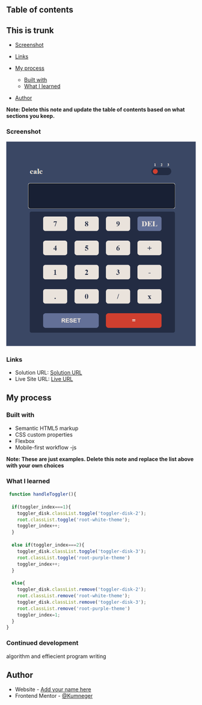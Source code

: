  

## Table of contents

## This is trunk
 
  - [Screenshot](#screenshot)
  - [Links](#links)
- [My process](#my-process)
  - [Built with](#built-with)
  - [What I learned](#what-i-learned)
 
 
- [Author](#author)
 

**Note: Delete this note and update the table of contents based on what sections you keep.**

 
 

### Screenshot

![](./image.png)
 

### Links

- Solution URL: [Solution URL ](https://your-solution-url.com)
- Live Site URL: [Live URL](https://kumneger49.github.io/Calculator/)

## My process

### Built with

- Semantic HTML5 markup
- CSS custom properties
- Flexbox
- Mobile-first workflow
-js
 

**Note: These are just examples. Delete this note and replace the list above with your own choices**

### What I learned
 

 
```js
 function handleToggler(){
  
  if(toggler_index===1){
    toggler_disk.classList.toggle('toggler-disk-2');
    root.classList.toggle('root-white-theme');
    toggler_index++;
  }

  else if(toggler_index===2){
    toggler_disk.classList.toggle('toggler-disk-3');
    root.classList.toggle('root-purple-theme')
    toggler_index++;
  }

  else{
    toggler_disk.classList.remove('toggler-disk-2');
    root.classList.remove('root-white-theme');
    toggler_disk.classList.remove('toggler-disk-3');
    root.classList.remove('root-purple-theme')
    toggler_index=1;
  }
}
```

 

### Continued development

algorithm and effiecient program writing


## Author

- Website - [Add your name here](https://www.your-site.com)
- Frontend Mentor - [@Kumneger](https://www.frontendmentor.io/profile/kumneger)
 
 
 
